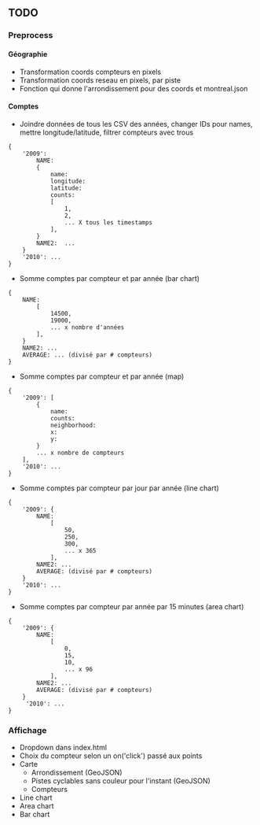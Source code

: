## TODO

### Preprocess

#### Géographie
- Transformation coords compteurs en pixels
- Transformation coords reseau en pixels, par piste
- Fonction qui donne l'arrondissement pour des coords et montreal.json

#### Comptes
- Joindre données de tous les CSV des années, changer IDs pour names, mettre longitude/latitude, filtrer compteurs avec trous
```
{
    '2009':
        NAME: 
        {
            name: 
            longitude:
            latitude: 
            counts: 
            [
                1,
                2,
                ... X tous les timestamps
            ],
        }
        NAME2:  ...
    }
    '2010': ...
}
```
- Somme comptes par compteur et par année (bar chart)
```
{
    NAME: 
        [
            14500,
            19000,
            ... x nombre d'années
        ],
    }
    NAME2: ...
    AVERAGE: ... (divisé par # compteurs)
}
```
- Somme comptes par compteur et par année (map)
```
{
    '2009': [
        {
            name: 
            counts: 
            neighborhood: 
            x:
            y:
        }
        ... x nombre de compteurs
    ],
    '2010': ...
}
```
- Somme comptes par compteur par jour par année  (line chart)
```
{
    '2009': {
        NAME:
            [
                50,
                250,
                300,
                ... x 365
            ],
        NAME2: ...
        AVERAGE: (divisé par # compteurs)
    }
    '2010': ...
}
```
- Somme comptes par compteur par année par 15 minutes (area chart)
```
{
    '2009': {
        NAME:
            [
                0,
                15,
                10,
                ... x 96
            ],
        NAME2: ...
        AVERAGE: (divisé par # compteurs)
    }
     '2010': ...
}
```

### Affichage
- Dropdown dans index.html
- Choix du compteur selon un on('click') passé aux points
- Carte
    - Arrondissement (GeoJSON)
    - Pistes cyclables sans couleur pour l'instant (GeoJSON)
    - Compteurs
- Line chart
- Area chart
- Bar chart
